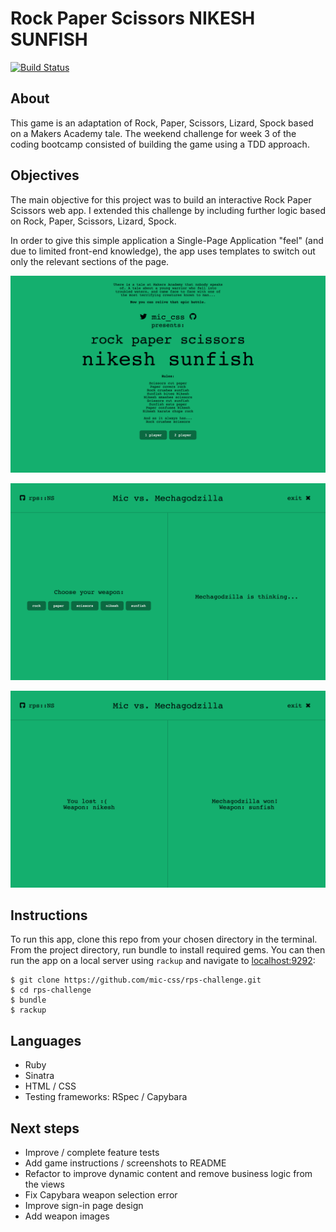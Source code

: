 Rock Paper Scissors NIKESH SUNFISH
===================
[![Build Status](https://travis-ci.org/makersacademy/rps-challenge.svg?branch=master)](https://travis-ci.org/makersacademy/rps-challenge)

About
-----
This game is an adaptation of Rock, Paper, Scissors, Lizard, Spock based on a Makers Academy tale. The weekend challenge for week 3 of the coding bootcamp consisted of building the game using a TDD approach.

Objectives
----------
The main objective for this project was to build an interactive Rock Paper Scissors web app. I extended this challenge by including further logic based on Rock, Paper, Scissors, Lizard, Spock.

In order to give this simple application a Single-Page Application "feel" (and due to limited front-end knowledge), the app uses templates to switch out only the relevant sections of the page.

![Landing page](screenshots/landing-page.png)

![Weapon choice](screenshots/weapon-choice.png)

![Outcome](screenshots/outcome.png)

Instructions
----
To run this app, clone this repo from your chosen directory in the terminal.
From the project directory, run bundle to install required gems. You can then run the app on a local server using `rackup` and navigate to [localhost:9292](localhost:9292):
```
$ git clone https://github.com/mic-css/rps-challenge.git
$ cd rps-challenge
$ bundle
$ rackup
```

Languages
----
* Ruby
* Sinatra
* HTML / CSS
* Testing frameworks: RSpec / Capybara

Next steps
----------
* Improve / complete feature tests
* Add game instructions / screenshots to README
* Refactor to improve dynamic content and remove business logic from the views
* Fix Capybara weapon selection error
* Improve sign-in page design
* Add weapon images
